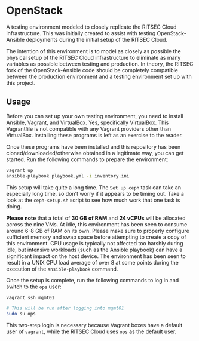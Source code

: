 OpenStack
=========

A testing environment modeled to closely replicate the RITSEC Cloud
infrastructure. This was initially created to assist with testing
OpenStack-Ansible deployments during the initial setup of the RITSEC Cloud.

The intention of this environment is to model as closely as possible the
physical setup of the RITSEC Cloud infrastructure to eliminate as many
variables as possible between testing and production. In theory, the RITSEC
fork of the OpenStack-Ansible code should be completely compatible between the
production environment and a testing environment set up with this project.

Usage
-----

Before you can set up your own testing environment, you need to install
Ansible, Vagrant, and VirtualBox. Yes, specifically VirtualBox. This
Vagrantfile is not compatible with any Vagrant providers other than VirtualBox.
Installing these programs is left as an exercise to the reader.

Once these programs have been installed and this repository has been
cloned/downloaded/otherwise obtained in a legitimate way, you can get started.
Run the following commands to prepare the environment:

```sh
vagrant up
ansible-playbook playbook.yml -i inventory.ini
```

This setup will take quite a long time. The `Set up ceph` task can take an
especially long time, so don't worry if it appears to be timing out. Take a
look at the `ceph-setup.sh` script to see how much work that one task is doing.

**Please note** that a total of **30 GB of RAM** and **24 vCPUs** will be
allocated across the nine VMs. At idle, this environment has been seen to
consume around 6-8 GB of RAM on its own. Please make sure to properly configure
sufficient memory and swap space before attempting to create a copy of this
environment. CPU usage is typically not affected too harshly during idle, but
intensive workloads (such as the Ansible playbook) can have a significant
impact on the host device. The environment has been seen to result in a UNIX
CPU load average of over 8 at some points during the execution of the
`ansible-playbook` command.

Once the setup is complete, run the following commands to log in and switch to
the `ops` user:

```sh
vagrant ssh mgmt01

# This will be run after logging into mgmt01
sudo su ops
```

This two-step login is necessary because Vagrant boxes have a default user of
`vagrant`, while the RITSEC Cloud uses `ops` as the default user.
